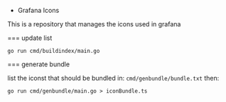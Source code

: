 * Grafana Icons

This is a repository that manages the icons used in grafana


=== update list
```
go run cmd/buildindex/main.go
```

=== generate bundle

list the iconst that should be bundled in:  `cmd/genbundle/bundle.txt` then:

```
go run cmd/genbundle/main.go > iconBundle.ts
```